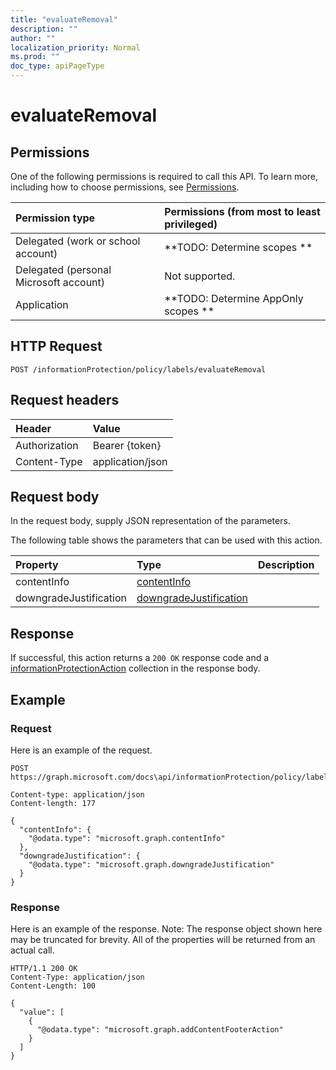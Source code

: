 ```yaml
---
title: "evaluateRemoval"
description: ""
author: ""
localization_priority: Normal
ms.prod: ""
doc_type: apiPageType
---
```


# evaluateRemoval



## Permissions
One of the following permissions is required to call this API. To learn more, including how to choose permissions, see [Permissions](/concepts/permissions-reference.md).

|Permission type|Permissions (from most to least privileged)|
|:---|:---|
|Delegated (work or school account)|**TODO: Determine scopes **|
|Delegated (personal Microsoft account)|Not supported.|
|Application|**TODO: Determine AppOnly scopes **|

## HTTP Request
<!-- {
  "blockType": "ignored"
}
-->
``` http
POST /informationProtection/policy/labels/evaluateRemoval
```

## Request headers
|Header|Value|
|:---|:---|
|Authorization|Bearer {token}|
|Content-Type|application/json|

## Request body
In the request body, supply JSON representation of the parameters.

The following table shows the parameters that can be used with this action.

|Property|Type|Description|
|:---|:---|:---|
|contentInfo|[contentInfo](../resources/contentInfo.md)||
|downgradeJustification|[downgradeJustification](../resources/downgradeJustification.md)||



## Response
If successful, this action returns a `200 OK` response code and a [informationProtectionAction](../resources/informationProtectionAction.md) collection in the response body.

## Example

### Request
Here is an example of the request.
<!-- {
  "blockType": "request",
  "name": "informationprotectionlabel_evaluateremoval"
}
-->
``` http
POST https://graph.microsoft.com/docs\api/informationProtection/policy/labels/evaluateRemoval

Content-type: application/json
Content-length: 177

{
  "contentInfo": {
    "@odata.type": "microsoft.graph.contentInfo"
  },
  "downgradeJustification": {
    "@odata.type": "microsoft.graph.downgradeJustification"
  }
}
```

### Response
Here is an example of the response. Note: The response object shown here may be truncated for brevity. All of the properties will be returned from an actual call.
<!-- {
  "blockType": "response",
  "truncated": true,
  "@odata.type": "collection(microsoft.graph.informationprotectionaction)"
}
-->
``` http
HTTP/1.1 200 OK
Content-Type: application/json
Content-Length: 100

{
  "value": [
    {
      "@odata.type": "microsoft.graph.addContentFooterAction"
    }
  ]
}
```

